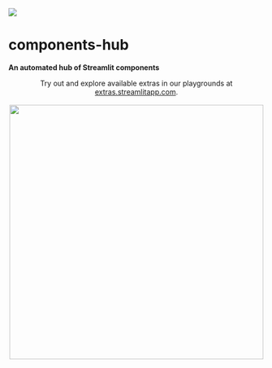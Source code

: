 <a href="https://components.streamlit.app/" title="Components Hub"><img src="https://static.streamlit.io/badges/streamlit_badge_black_white.svg"></a><br>

# components-hub

<strong>An automated hub of Streamlit components</strong>


<p align="center">
     Try out and explore available extras in our playgrounds at <a href="https://extras.streamlitapp.com">extras.streamlitapp.com</a>.<br><br>
     <img src="https://user-images.githubusercontent.com/16867691/205152146-36fa64a3-0f41-43c7-99c9-b58be2cf63a1.gif" width="500px"></img>
</p>

